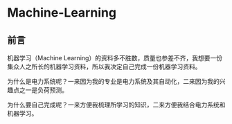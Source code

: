 # Machine-Learning
## 前言
机器学习（Machine Learning）的资料多不胜数，质量也参差不齐，我想要一份集众人之所长的机器学习资料，所以我决定自己完成一份机器学习资料。

为什么是电力系统呢？一来因为我的专业是电力系统及其自动化，二来因为我的兴趣点之一是负荷预测。

为什么要自己完成呢？一来方便我梳理所学习的知识，二来方便我结合电力系统和机器学习。
